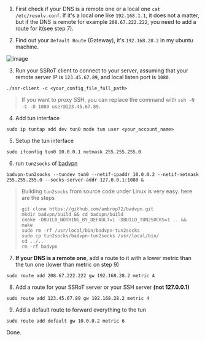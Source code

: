 1. First check if your DNS is a remote one or a local one `cat /etc/resolv.conf`. If it's a local one like `192.168.1.1`, it does not a matter, but if the DNS is remote for example `208.67.222.222`, you need to add a route for it(see step 7).

2. Find out your `Default Route` (Gateway), it's `192.168.28.2` in my ubuntu machine.

![image](https://user-images.githubusercontent.com/30760636/129740880-b428b6da-1afd-46d1-ab8d-a8b27ce329ee.png)

3. Run your SSRoT client to connect to your server, assuming that your remote server IP is `123.45.67.89`, and local listen port is `1080`.
```
./ssr-client -c <your_config_file_full_path>
```
> If you want to proxy SSH, you can replace the command with `ssh -N -C -D 1080 user@123.45.67.89`.

4. Add tun interface
```
sudo ip tuntap add dev tun0 mode tun user <your_account_name>
```

5. Setup the tun interface
```
sudo ifconfig tun0 10.0.0.1 netmask 255.255.255.0
```

6. run `tun2socks` of [badvpn](https://github.com/ambrop72/badvpn)
```
badvpn-tun2socks --tundev tun0 --netif-ipaddr 10.0.0.2 --netif-netmask 255.255.255.0 --socks-server-addr 127.0.0.1:1080 &
```
> Building `tun2socks` from source code under Linux is very easy. here are the steps
> ```
> git clone https://github.com/ambrop72/badvpn.git
> mkdir badvpn/build && cd badvpn/build
> cmake -DBUILD_NOTHING_BY_DEFAULT=1 -DBUILD_TUN2SOCKS=1 .. && make
> sudo rm -rf /usr/local/bin/badvpn-tun2socks
> sudo cp tun2socks/badvpn-tun2socks /usr/local/bin/
> cd ../..
> rm -rf badvpn
> ```

7. **If your DNS is a remote one**, add a route to it with a lower metric than the tun one (lower than metric on step 9)
```
sudo route add 208.67.222.222 gw 192.168.28.2 metric 4
```

8. Add a route for your SSRoT server or your SSH server **(not 127.0.0.1)**
```
sudo route add 123.45.67.89 gw 192.168.28.2 metric 4
```

9. Add a default route to forward everything to the tun
```
sudo route add default gw 10.0.0.2 metric 6
```

Done.
